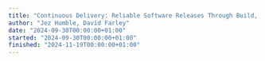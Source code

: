 ```yaml
---
title: "Continuous Delivery: Reliable Software Releases Through Build, Test, and Deployment Automation"
author: "Jez Humble, David Farley"
date: "2024-09-30T00:00:00+01:00"
started: "2024-09-30T00:00:00+01:00"
finished: "2024-11-19T00:00:00+01:00"
---
```

